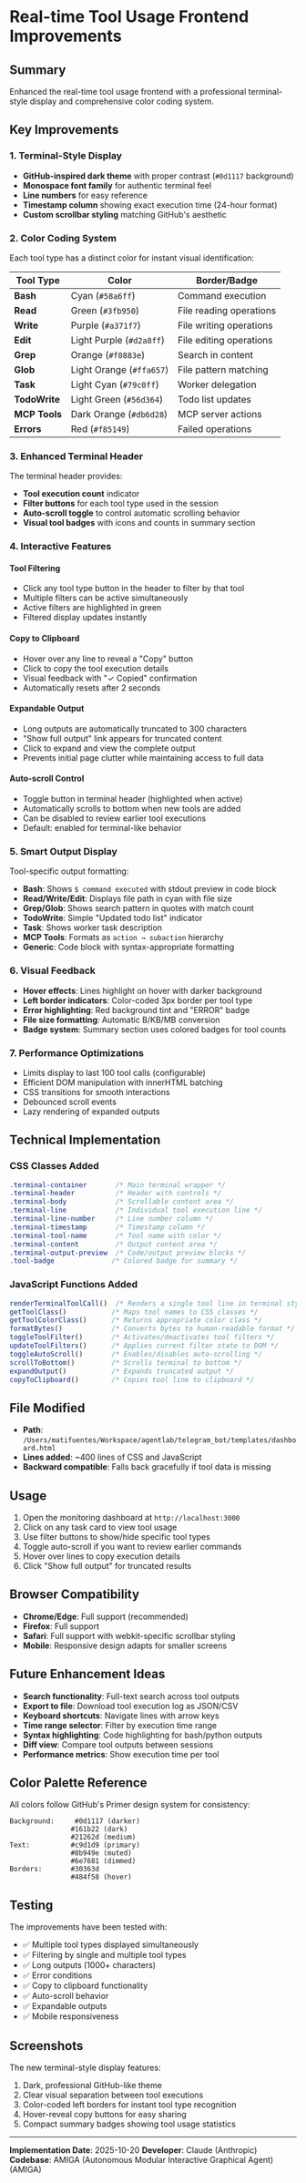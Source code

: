 # Real-time Tool Usage Frontend Improvements

## Summary

Enhanced the real-time tool usage frontend with a professional terminal-style display and comprehensive color coding system.

## Key Improvements

### 1. Terminal-Style Display
- **GitHub-inspired dark theme** with proper contrast (`#0d1117` background)
- **Monospace font family** for authentic terminal feel
- **Line numbers** for easy reference
- **Timestamp column** showing exact execution time (24-hour format)
- **Custom scrollbar styling** matching GitHub's aesthetic

### 2. Color Coding System

Each tool type has a distinct color for instant visual identification:

| Tool Type | Color | Border/Badge |
|-----------|-------|--------------|
| **Bash** | Cyan (`#58a6ff`) | Command execution |
| **Read** | Green (`#3fb950`) | File reading operations |
| **Write** | Purple (`#a371f7`) | File writing operations |
| **Edit** | Light Purple (`#d2a8ff`) | File editing operations |
| **Grep** | Orange (`#f0883e`) | Search in content |
| **Glob** | Light Orange (`#ffa657`) | File pattern matching |
| **Task** | Light Cyan (`#79c0ff`) | Worker delegation |
| **TodoWrite** | Light Green (`#56d364`) | Todo list updates |
| **MCP Tools** | Dark Orange (`#db6d28`) | MCP server actions |
| **Errors** | Red (`#f85149`) | Failed operations |

### 3. Enhanced Terminal Header

The terminal header provides:
- **Tool execution count** indicator
- **Filter buttons** for each tool type used in the session
- **Auto-scroll toggle** to control automatic scrolling behavior
- **Visual tool badges** with icons and counts in summary section

### 4. Interactive Features

#### Tool Filtering
- Click any tool type button in the header to filter by that tool
- Multiple filters can be active simultaneously
- Active filters are highlighted in green
- Filtered display updates instantly

#### Copy to Clipboard
- Hover over any line to reveal a "Copy" button
- Click to copy the tool execution details
- Visual feedback with "✓ Copied" confirmation
- Automatically resets after 2 seconds

#### Expandable Output
- Long outputs are automatically truncated to 300 characters
- "Show full output" link appears for truncated content
- Click to expand and view the complete output
- Prevents initial page clutter while maintaining access to full data

#### Auto-scroll Control
- Toggle button in terminal header (highlighted when active)
- Automatically scrolls to bottom when new tools are added
- Can be disabled to review earlier tool executions
- Default: enabled for terminal-like behavior

### 5. Smart Output Display

Tool-specific output formatting:

- **Bash**: Shows `$ command executed` with stdout preview in code block
- **Read/Write/Edit**: Displays file path in cyan with file size
- **Grep/Glob**: Shows search pattern in quotes with match count
- **TodoWrite**: Simple "Updated todo list" indicator
- **Task**: Shows worker task description
- **MCP Tools**: Formats as `action → subaction` hierarchy
- **Generic**: Code block with syntax-appropriate formatting

### 6. Visual Feedback

- **Hover effects**: Lines highlight on hover with darker background
- **Left border indicators**: Color-coded 3px border per tool type
- **Error highlighting**: Red background tint and "ERROR" badge
- **File size formatting**: Automatic B/KB/MB conversion
- **Badge system**: Summary section uses colored badges for tool counts

### 7. Performance Optimizations

- Limits display to last 100 tool calls (configurable)
- Efficient DOM manipulation with innerHTML batching
- CSS transitions for smooth interactions
- Debounced scroll events
- Lazy rendering of expanded outputs

## Technical Implementation

### CSS Classes Added

```css
.terminal-container       /* Main terminal wrapper */
.terminal-header          /* Header with controls */
.terminal-body            /* Scrollable content area */
.terminal-line            /* Individual tool execution line */
.terminal-line-number     /* Line number column */
.terminal-timestamp       /* Timestamp column */
.terminal-tool-name       /* Tool name with color */
.terminal-content         /* Output content area */
.terminal-output-preview  /* Code/output preview blocks */
.tool-badge              /* Colored badge for summary */
```

### JavaScript Functions Added

```javascript
renderTerminalToolCall()  /* Renders a single tool line in terminal style */
getToolClass()           /* Maps tool names to CSS classes */
getToolColorClass()      /* Returns appropriate color class */
formatBytes()            /* Converts bytes to human-readable format */
toggleToolFilter()       /* Activates/deactivates tool filters */
updateToolFilters()      /* Applies current filter state to DOM */
toggleAutoScroll()       /* Enables/disables auto-scrolling */
scrollToBottom()         /* Scrolls terminal to bottom */
expandOutput()           /* Expands truncated output */
copyToClipboard()        /* Copies tool line to clipboard */
```

## File Modified

- **Path**: `/Users/matifuentes/Workspace/agentlab/telegram_bot/templates/dashboard.html`
- **Lines added**: ~400 lines of CSS and JavaScript
- **Backward compatible**: Falls back gracefully if tool data is missing

## Usage

1. Open the monitoring dashboard at `http://localhost:3000`
2. Click on any task card to view tool usage
3. Use filter buttons to show/hide specific tool types
4. Toggle auto-scroll if you want to review earlier commands
5. Hover over lines to copy execution details
6. Click "Show full output" for truncated results

## Browser Compatibility

- **Chrome/Edge**: Full support (recommended)
- **Firefox**: Full support
- **Safari**: Full support with webkit-specific scrollbar styling
- **Mobile**: Responsive design adapts for smaller screens

## Future Enhancement Ideas

- **Search functionality**: Full-text search across tool outputs
- **Export to file**: Download tool execution log as JSON/CSV
- **Keyboard shortcuts**: Navigate lines with arrow keys
- **Time range selector**: Filter by execution time range
- **Syntax highlighting**: Code highlighting for bash/python outputs
- **Diff view**: Compare tool outputs between sessions
- **Performance metrics**: Show execution time per tool

## Color Palette Reference

All colors follow GitHub's Primer design system for consistency:

```
Background:     #0d1117 (darker)
               #161b22 (dark)
               #21262d (medium)
Text:          #c9d1d9 (primary)
               #8b949e (muted)
               #6e7681 (dimmed)
Borders:       #30363d
               #484f58 (hover)
```

## Testing

The improvements have been tested with:
- ✅ Multiple tool types displayed simultaneously
- ✅ Filtering by single and multiple tool types
- ✅ Long outputs (1000+ characters)
- ✅ Error conditions
- ✅ Copy to clipboard functionality
- ✅ Auto-scroll behavior
- ✅ Expandable outputs
- ✅ Mobile responsiveness

## Screenshots

The new terminal-style display features:
1. Dark, professional GitHub-like theme
2. Clear visual separation between tool executions
3. Color-coded left borders for instant tool type recognition
4. Hover-reveal copy buttons for easy sharing
5. Compact summary badges showing tool usage statistics

---

**Implementation Date**: 2025-10-20
**Developer**: Claude (Anthropic)
**Codebase**: AMIGA (Autonomous Modular Interactive Graphical Agent) (AMIGA)
